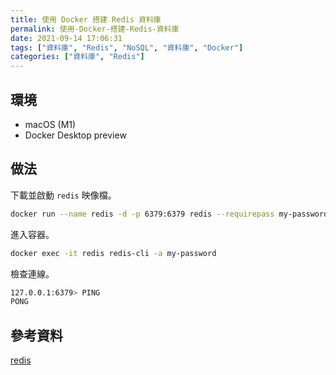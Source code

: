 ```yaml
---
title: 使用 Docker 搭建 Redis 資料庫
permalink: 使用-Docker-搭建-Redis-資料庫
date: 2021-09-14 17:06:31
tags: ["資料庫", "Redis", "NoSQL", "資料庫", "Docker"]
categories: ["資料庫", "Redis"]
---
```


## 環境

- macOS (M1)
- Docker Desktop preview

## 做法

下載並啟動 `redis` 映像檔。

```BASH
docker run --name redis -d -p 6379:6379 redis --requirepass my-password
```

進入容器。

```BASH
docker exec -it redis redis-cli -a my-password
```

檢查連線。

```BASH
127.0.0.1:6379> PING
PONG
```

## 參考資料

[redis](https://hub.docker.com/_/redis)
